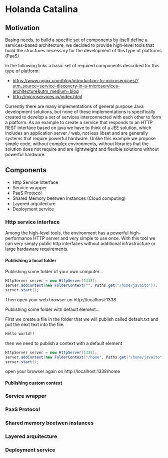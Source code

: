 # Holanda Catalina

## Motivation
Basing needs, to build a specific set of components by itself define a services-based architecture, we decided to provide high-level tools that build the structures necessary for the development of this type of platforms (PaaS)

In the following links a basic set of required components described for this type of platform:
- https://www.nginx.com/blog/introduction-to-microservices/?utm_source=service-discovery-in-a-microservices-architecture&utm_medium=blog
- http://microservices.io/index.html

Currently there are many implementations of general purpose Java development solutions, but none of these implementations is specifically created to develop a set of services interconnected with each other to form a platform.
As an example to create a service that responds to an HTTP REST interface based on java we have to think of a JEE solution, which includes an application server / web, not less libset and are generally systems that require powerful hardware. Unlike this example we propose simple code, without complex environments, without libraries that the solution does not require and are lightweight and flexible solutions without powerful hardware.

## Components
- Http Service Interface
- Service wrapper
- PaaS Protocol
- Shared Memory beetwen instances (Cloud computing)
- Layered arquitecture
- Deployment service

### Http service interface
Among the high-level tools, the environment has a powerful high-performance HTTP server and very simple to use once. With this tool we can very simply public http interfaces without additional infrastructure or large hardaware requirements.

#### Publishing a local folder
Publishing some folder of your own computer...
```java
HttpServer server = new HttpServer(1338);
server.addContext(new FolderContext("", Paths.get("/home/javaito"));
server.start();
```
Then open your web browser on http://localhost:1338

Publishing some folder with default element...

First we create a file in the folder that we will publish called default.txt and put the next text into the file.
```txt
Hello world!!
```
then we need to publish a context with a default element
```java
HttpServer server = new HttpServer(1338);
server.addContext(new FolderContext("/home", Paths.get("/home/javaito", "default.txt"));
server.start();
```
open your browser again on http://localhost:1338/home

#### Publishing custom context


### Service wrapper


### PaaS Protocol


### Shared memory beetwen instances


### Layered arquitecture


### Deployment service
